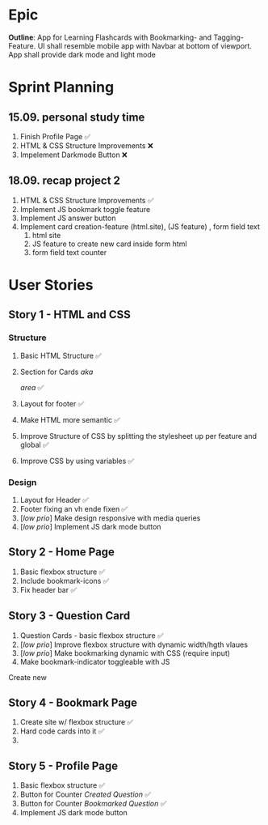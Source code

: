 # Epic

**Outline**: App for Learning Flashcards with Bookmarking- and Tagging-Feature. UI shall resemble mobile app with Navbar at bottom of viewport. App shall provide dark mode and light mode

# Sprint Planning

## 15.09. personal study time

1. Finish Profile Page ✅
2. HTML & CSS Structure Improvements ❌
3. Impelement Darkmode Button ❌

## 18.09. recap project 2

1. HTML & CSS Structure Improvements ✅
2. Implement JS bookmark toggle feature
3. Implement JS answer button
4. Implement card creation-feature (html.site), (JS feature) , form field text
   1. html site
   2. JS feature to create new card inside form html
   3. form field text counter

# User Stories

## Story 1 - HTML and CSS

### Structure

1. Basic HTML Structure ✅

2. Section for Cards _aka <main> area_ ✅
3. Layout for footer ✅
4. Make HTML more semantic ✅
5. Improve Structure of CSS by splitting the stylesheet up per feature and global ✅
6. Improve CSS by using variables ✅

### Design

1. Layout for Header ✅
2. Footer fixing an vh ende fixen ✅
3. [*low prio*] Make design responsive with media queries
4. [*low prio*] Implement JS dark mode button

## Story 2 - Home Page

1. Basic flexbox structure ✅
2. Include bookmark-icons ✅
3. Fix header bar ✅

## Story 3 - Question Card

1. Question Cards - basic flexbox structure ✅
2. [*low prio*] Improve flexbox structure with dynamic width/hgth vlaues
3. [*low prio*] Make bookmarking dynamic with CSS (require input)
4. Make bookmark-indicator toggleable with JS

Create new

## Story 4 - Bookmark Page

1. Create site w/ flexbox structure ✅
2. Hard code cards into it ✅
3.

## Story 5 - Profile Page

1. Basic flexbox structure ✅
2. Button for Counter _Created Question_ ✅
3. Button for Counter _Bookmarked Question_ ✅
4. Implement JS dark mode button
